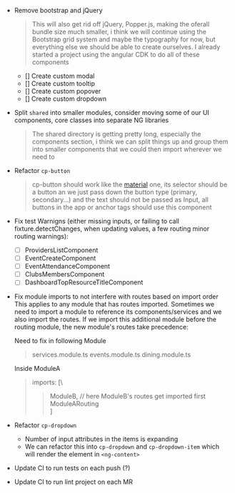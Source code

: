 - Remove bootstrap and jQuery

  > This will also get rid off jQuery, Popper.js, making the oferall bundle size much smaller, i think we will continue using the Bootstrap grid system and maybe the typography for now, but everything else we should be able to create ourselves. I already started a project using the angular CDK to do all of these components

  - [] Create custom modal
  - [] Create custom tooltip
  - [] Create custom popover
  - [] Create custom dropdown

- Split `shared` into smaller modules, consider moving some of our UI components, core classes into separate NG libraries

  > The shared directory is getting pretty long, especially the components section, i think we can split things up and group them into smaller components that we could then import wherever we need to

- Refactor `cp-button`

  > cp-button should work like the [material](https://github.com/angular/material2/blob/master/src/lib/button/button.ts) one, its selector should be a button an we just pass down the button type (primary, secondary...) and the text should not be passed as Input, all buttons in the app or anchor tags should use this component

- Fix test Warnigns (either missing inputs, or failing to call fixture.detectChanges, when updating values, a few routing minor routing warnings):

  - [ ] ProvidersListComponent
  - [ ] EventCreateComponent
  - [ ] EventAttendanceComponent
  - [ ] ClubsMembersComponent
  - [ ] DashboardTopResourceTitleComponent

- Fix module imports to not interfere with routes based on import order
  This applies to any module that has routes imported. Sometimes we need to import a module to reference its components/services and we also import the routes. If we import this additional module before the routing module, the new module's routes take precedence:

  Need to fix in following Module

  > services.module.ts
  > events.module.ts
  > dining.module.ts

  Inside ModuleA

  > imports: [\
  >
  > > ModuleB, // here ModuleB's routes get imported first\
  > >  ModuleARouting\
  > > ]

- Refactor `cp-dropdown`

  - Number of input attributes in the items is expanding
  - We can refactor this into `cp-dropdown` and `cp-dropdown-item` which will render the element in `<ng-content>`

- Update CI to run tests on each push (?)

- Update CI to run lint project on each MR
